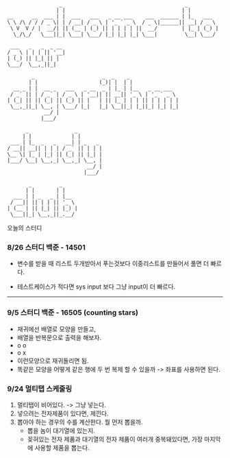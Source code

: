 ~~~
                 _                                        _          
                | |                                      | |         
__      __  ___ | |  ___   ___   _ __ ___    ___  ______ | |_   ___  
\ \ /\ / / / _ \| | / __| / _ \ | '_ ` _ \  / _ \|______|| __| / _ \ 
 \ V  V / |  __/| || (__ | (_) || | | | | ||  __/        | |_ | (_) |
  \_/\_/   \___||_| \___| \___/ |_| |_| |_| \___|         \__| \___/ 
~~~                                                                     
                                                                     

                    
 ~~~                   
  ___   _   _  _ __ 
 / _ \ | | | || '__|
| (_) || |_| || |   
 \___/  \__,_||_|   
 ~~~                   
                    

~~~
        _                      _  _    _                
       | |                    (_)| |  | |               
  __ _ | |  __ _   ___   _ __  _ | |_ | |__   _ __ ___  
 / _` || | / _` | / _ \ | '__|| || __|| '_ \ | '_ ` _ \ 
| (_| || || (_| || (_) || |   | || |_ | | | || | | | | |
 \__,_||_| \__, | \___/ |_|   |_| \__||_| |_||_| |_| |_|
            __/ |                                       
           |___/                                        
~~~


~~~
      _               _        
     | |             | |       
 ___ | |_  _   _   __| | _   _ 
/ __|| __|| | | | / _` || | | |
\__ \| |_ | |_| || (_| || |_| |
|___/ \__| \__,_| \__,_| \__, |
                          __/ |
                         |___/ 
~~~
~~~
       _         _     
      | |       | |    
  ___ | | _   _ | |__  
 / __|| || | | || '_ \ 
| (__ | || |_| || |_) |
 \___||_| \__,_||_.__/ 
~~~
 오늘의 스터디

 
### 8/26 스터디 백준 - 14501

- 변수를 받을 때 리스트 두개받아서 푸는것보다 이중리스트를 만들어서 풀면 더 빠르다.

- 테스트케이스가 적다면 sys input 보다 그냥 input이 더 빠르다.

---


### 9/5 스터디 백준 - 16505 (counting stars) 
- 재귀에선 배열로 모양을 만들고,
- 배열을 반복문으로 출력을 해보자.
-  o o
-  o x
-  이런모양으로 재귀돌리면 됨.
-  똑같은 모양을 어떻게 같은 행에 두 번 복제 할 수 있을까 -> 좌표를 사용하면 된다.

 
### 9/24 멀티탭 스케줄링

1. 멀티탭이 비어있다. -> 그냥 넣는다.
2. 넣으려는 전자제품이 있다면, 제낀다.
3. 뽑아야 하는 경우의 수를 계산한다. 뭘 먼저 뽑을까.
    - 뽑을 놈이 대기열에 있는지.
    - 꽂혀있는 전자 제품과 대기열의 전자 제품이 여러개 중복돼있다면, 가장 마지막에 사용할 제품을 뽑는다.
